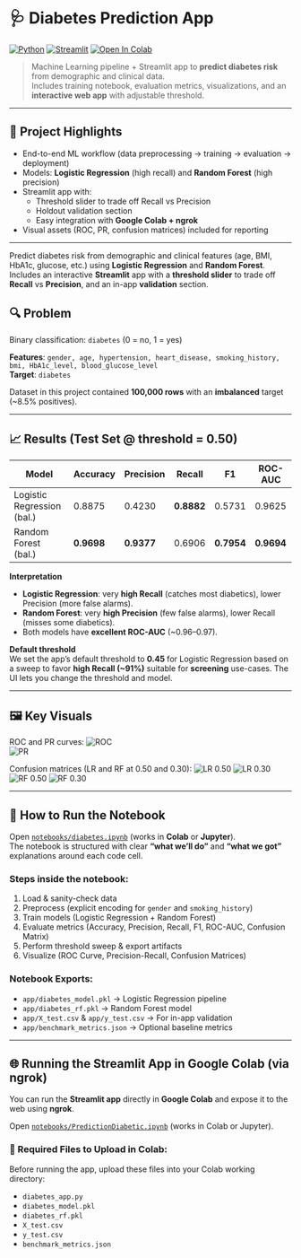 # 🩺 Diabetes Prediction App

[![Python](https://img.shields.io/badge/Python-3.9%2B-blue.svg?logo=python)](https://www.python.org/)
[![Streamlit](https://img.shields.io/badge/Streamlit-1.x-FF4B4B.svg?logo=streamlit)](https://streamlit.io/)
[![Open In Colab](https://colab.research.google.com/assets/colab-badge.svg)](https://colab.research.google.com/github/eswar004/diabetes-prediction-app/blob/main/notebooks/diabetes.ipynb)


> Machine Learning pipeline + Streamlit app to **predict diabetes risk** from demographic and clinical data.  
> Includes training notebook, evaluation metrics, visualizations, and an **interactive web app** with adjustable threshold.

---

## 📌 Project Highlights
- End-to-end ML workflow (data preprocessing → training → evaluation → deployment)
- Models: **Logistic Regression** (high recall) and **Random Forest** (high precision)
- Streamlit app with:
  - Threshold slider to trade off Recall vs Precision
  - Holdout validation section
  - Easy integration with **Google Colab + ngrok**
- Visual assets (ROC, PR, confusion matrices) included for reporting

---

Predict diabetes risk from demographic and clinical features (age, BMI, HbA1c, glucose, etc.) using **Logistic Regression** and **Random Forest**.  
Includes an interactive **Streamlit** app with a **threshold slider** to trade off **Recall** vs **Precision**, and an in-app **validation** section.

## 🔍 Problem
Binary classification: `diabetes` (0 = no, 1 = yes)

**Features**: `gender, age, hypertension, heart_disease, smoking_history, bmi, HbA1c_level, blood_glucose_level`  
**Target**: `diabetes`

Dataset in this project contained **100,000 rows** with an **imbalanced** target (~8.5% positives).

---

## 📈 Results (Test Set @ threshold = 0.50)

| Model                         | Accuracy | Precision | Recall | F1    | ROC-AUC |
|------------------------------|----------|-----------|--------|-------|---------|
| Logistic Regression (bal.)   | 0.8875   | 0.4230    | **0.8882** | 0.5731 | 0.9625  |
| Random Forest (bal.)         | **0.9698** | **0.9377** | 0.6906 | **0.7954** | **0.9694** |

**Interpretation**  
- **Logistic Regression**: very **high Recall** (catches most diabetics), lower Precision (more false alarms).  
- **Random Forest**: very **high Precision** (few false alarms), lower Recall (misses some diabetics).  
- Both models have **excellent ROC-AUC** (~0.96–0.97).

**Default threshold**  
We set the app’s default threshold to **0.45** for Logistic Regression based on a sweep to favor **high Recall (~91%)** suitable for **screening** use-cases. The UI lets you change the threshold and model.

---

## 🖼️ Key Visuals

ROC and PR curves:
![ROC](assets/roc_curve.png)  
![PR](assets/pr_curve.png)

Confusion matrices (LR and RF at 0.50 and 0.30):
![LR 0.50](assets/cm_lr_050.png) ![LR 0.30](assets/cm_lr_030.png)  
![RF 0.50](assets/cm_rf_050.png) ![RF 0.30](assets/cm_rf_030.png)

---

## 🧪 How to Run the Notebook

Open [`notebooks/diabetes.ipynb`](notebooks/diabetes.ipynb) (works in **Colab** or **Jupyter**).  
The notebook is structured with clear **“what we’ll do”** and **“what we got”** explanations around each code cell.

### Steps inside the notebook:
1. Load & sanity-check data  
2. Preprocess (explicit encoding for `gender` and `smoking_history`)  
3. Train models (Logistic Regression + Random Forest)  
4. Evaluate metrics (Accuracy, Precision, Recall, F1, ROC-AUC, Confusion Matrix)  
5. Perform threshold sweep & export artifacts  
6. Visualize (ROC Curve, Precision-Recall, Confusion Matrices)  

### Notebook Exports:
- `app/diabetes_model.pkl` → Logistic Regression pipeline  
- `app/diabetes_rf.pkl` → Random Forest model  
- `app/X_test.csv` & `app/y_test.csv` → For in-app validation  
- `app/benchmark_metrics.json` → Optional baseline metrics  

---

## 🌐 Running the Streamlit App in Google Colab (via ngrok)

You can run the **Streamlit app** directly in **Google Colab** and expose it to the web using **ngrok**.

Open [`notebooks/PredictionDiabetic.ipynb`](notebooks/PredictionDiabetic.ipynb) (works in Colab or Jupyter).

### 📂 Required Files to Upload in Colab:
Before running the app, upload these files into your Colab working directory:
- `diabetes_app.py`  
- `diabetes_model.pkl`  
- `diabetes_rf.pkl`  
- `X_test.csv`  
- `y_test.csv`  
- `benchmark_metrics.json` 
